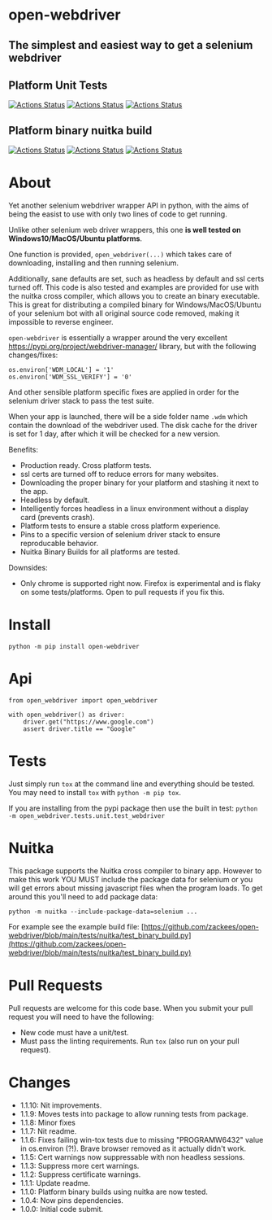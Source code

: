 # open-webdriver

## The simplest and easiest way to get a selenium webdriver

## Platform Unit Tests
[![Actions Status](https://github.com/zackees/open-webdriver/workflows/MacOS_Tests/badge.svg)](https://github.com/zackees/open-webdriver/actions/workflows/test_macos.yml)
[![Actions Status](https://github.com/zackees/open-webdriver/workflows/Win_Tests/badge.svg)](https://github.com/zackees/open-webdriver/actions/workflows/test_win.yml)
[![Actions Status](https://github.com/zackees/open-webdriver/workflows/Ubuntu_Tests/badge.svg)](https://github.com/zackees/open-webdriver/actions/workflows/test_ubuntu.yml)

## Platform binary nuitka build
[![Actions Status](https://github.com/zackees/open-webdriver/workflows/MacOS_Nuitka/badge.svg)](https://github.com/zackees/open-webdriver/actions/workflows/test_macos_nuitka.yml)
[![Actions Status](https://github.com/zackees/open-webdriver/workflows/Win_Nuitka/badge.svg)](https://github.com/zackees/open-webdriver/actions/workflows/test_win_nuitka.yml)
[![Actions Status](https://github.com/zackees/open-webdriver/workflows/Ubuntu_Nuitka/badge.svg)](https://github.com/zackees/open-webdriver/actions/workflows/test_ubuntu_nuitka.yml)

# About

Yet another selenium webdriver wrapper API in python, with the aims of being the easist to use with only two lines of code to get running.

Unlike other selenium web driver wrappers, this one **is well tested on Windows10/MacOS/Ubuntu platforms**.

One function is provided, `open_webdriver(...)` which takes care of downloading, installing and then running selenium.

Additionally, sane defaults are set, such as headless by default and ssl certs turned off. This code is also tested and examples are provided for use with the nuitka cross compiler, which allows you to create an binary executable. This is great for distributing a compiled binary
for Windows/MacOS/Ubuntu of your selenium bot with all original source code removed, making it impossible to reverse engineer.


`open-webdriver` is essentially a wrapper around the very excellent https://pypi.org/project/webdriver-manager/ library, but with the following changes/fixes:
```
os.environ['WDM_LOCAL'] = '1'
os.environ['WDM_SSL_VERIFY'] = '0'
```
And other sensible platform specific fixes are applied in order for the selenium driver stack to pass the test suite.

When your app is launched, there will be a side folder name `.wdm` which contain the download of the webdriver used. The disk cache for the driver is set for 1 day, after which it will be checked for a new version.

Benefits:

  * Production ready. Cross platform tests.
  * ssl certs are turned off to reduce errors for many websites.
  * Downloading the proper binary for your platform and stashing it next to the app.
  * Headless by default.
  * Intelligently forces headless in a linux environment without a display card (prevents crash).
  * Platform tests to ensure a stable cross platform experience.
  * Pins to a specific version of selenium driver stack to ensure reproducable behavior.
  * Nuitka Binary Builds for all platforms are tested.

Downsides:

  * Only chrome is supported right now. Firefox is experimental and is flaky on some tests/platforms. Open to pull requests if you fix this.



# Install

`python -m pip install open-webdriver`

# Api

```
from open_webdriver import open_webdriver

with open_webdriver() as driver:
    driver.get("https://www.google.com")
    assert driver.title == "Google"
```

# Tests

Just simply run `tox` at the command line and everything should be tested. You may need to install `tox` with `python -m pip tox`.

If you are installing from the pypi package then use the built in test:
`python -m open_webdriver.tests.unit.test_webdriver`

# Nuitka

This package supports the Nuitka cross compiler to binary app. However to make this work YOU MUST include the package data for selenium or you will get errors about missing javascript files when the program loads. To get around this you'll need to add package data:

`python -m nuitka --include-package-data=selenium ...`

For example see the example build file:
[https://github.com/zackees/open-webdriver/blob/main/tests/nuitka/test_binary_build.py](https://github.com/zackees/open-webdriver/blob/main/tests/nuitka/test_binary_build.py)

# Pull Requests

Pull requests are welcome for this code base. When you submit your pull request you will need to have the following:
  * New code must have a unit/test.
  * Must pass the linting requirements. Run `tox` (also run on your pull request).

# Changes
  * 1.1.10: Nit improvements.
  * 1.1.9: Moves tests into package to allow running tests from package.
  * 1.1.8: Minor fixes
  * 1.1.7: Nit readme.
  * 1.1.6: Fixes failing win-tox tests due to missing "PROGRAMW6432" value in os.environ (?!). Brave browser removed as it actually didn't work.
  * 1.1.5: Cert warnings now suppressable with non headless sessions.
  * 1.1.3: Suppress more cert warnings.
  * 1.1.2: Suppress certificate warnings.
  * 1.1.1: Update readme.
  * 1.1.0: Platform binary builds using nuitka are now tested.
  * 1.0.4: Now pins dependencies.
  * 1.0.0: Initial code submit.
